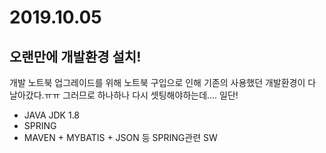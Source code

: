 # 2019.10.05
## 오랜만에 개발환경 설치!

개발 노트북 업그레이드를 위해 노트북 구입으로 인해 기존의 사용했던 개발환경이 다 날아갔다.ㅠㅠ
그러므로 하나하나 다시 셋팅해야하는데....
일단!

* JAVA JDK 1.8
* SPRING
* MAVEN + MYBATIS + JSON 등 SPRING관련 SW
